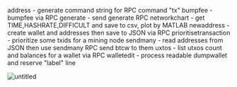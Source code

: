 address - generate command string for RPC command "tx"
bumpfee - bumpfee via RPC
generate - send generate RPC
networkchart - get TIME,HASHRATE,DIFFICULT and save to csv, plot by MATLAB
newaddress - create wallet and addresses then save to JSON via RPC
prioritisetransaction - prioritize some txids for a mining node
sendmany - read addresses from JSON then use sendmany RPC send btcw to them
uxtos - list utxos count and balances for a wallet via RPC
walletedit - process readable dumpwallet and reserve "label" line

![untitled](https://github.com/user-attachments/assets/871da809-8e55-47f1-8b9e-353c69e418bc)
